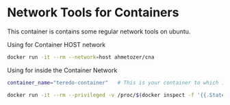 # Network Tools for Containers

This container is contains some regular network tools on ubuntu.

Using for Container HOST network

```bash
docker run -it --rm --network=host ahmetozer/cna
```

Using for inside the Container Network

```bash
container_name="teredo-container"   # This is your container to which is do you want to make a network inspect

docker run -it --rm --privileged -v /proc/$(docker inspect -f '{{.State.Pid}}' $container_name)/ns/net:/var/run/netns/container
```
